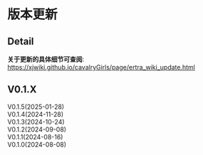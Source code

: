 <!-- --------------------------------------------------------------------------------------- -->
# 版本更新  



<!-- --------------------------------------------------------------------------------------- -->
## Detail

**关于更新的具体细节可查阅**:  
<https://xjwiki.github.io/cavalryGirls/page/ertra_wiki_update.html>  



<!-- --------------------------------------------------------------------------------------- -->
## V0.1.X  

V0.1.5(2025-01-28)  
V0.1.4(2024-11-28)  
V0.1.3(2024-10-24)  
V0.1.2(2024-09-08)  
V0.1.1(2024-08-16)  
V0.1.0(2024-08-08)  


